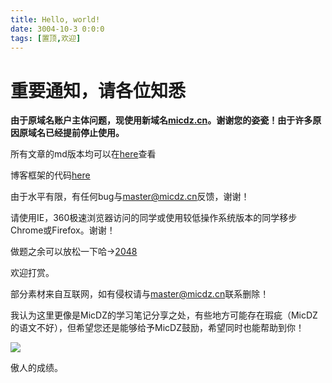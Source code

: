 ```yaml
---
title: Hello, world!
date: 3004-10-3 0:0:0
tags: [置顶,欢迎] 
---
```


# 重要通知，请各位知悉

**由于原域名账户主体问题，现使用新域名[micdz.cn](micdz.cn)。谢谢您的姿瓷！由于许多原因原域名已经提前停止使用。**



所有文章的md版本均可以在[here](https://github.com/MicDZ/Source-code/tree/master/source/_posts)查看



博客框架的代码[here](https://github.com/MicDZ/Source-code)



由于水平有限，有任何bug与[master@micdz.cn](mailto:master@micdz.cn)反馈，谢谢！



请使用IE，360极速浏览器访问的同学或使用较低操作系统版本的同学移步Chrome或Firefox。谢谢！

做题之余可以放松一下哈->[2048](https://2048.micdz.cn)

欢迎打赏。



部分素材来自互联网，如有侵权请与[master@micdz.cn](mailto:master@micdz.cn)联系删除！

<!--more-->

我认为这里更像是MicDZ的学习笔记分享之处，有些地方可能存在瑕疵（MicDZ的语文不好），但希望您还是能够给予MicDZ鼓励，希望同时也能帮助到你！



![](https://s1.ax2x.com/2018/04/30/S34c2.png)

傲人的成绩。

